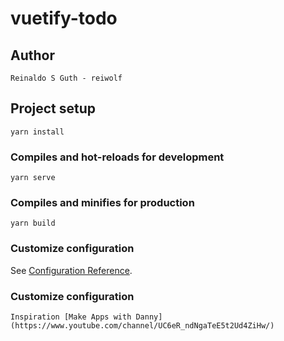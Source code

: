 # vuetify-todo

## Author
```
Reinaldo S Guth - reiwolf
```

## Project setup
```
yarn install
```

### Compiles and hot-reloads for development
```
yarn serve
```

### Compiles and minifies for production
```
yarn build
```

### Customize configuration
See [Configuration Reference](https://cli.vuejs.org/config/).

### Customize configuration
```
Inspiration [Make Apps with Danny](https://www.youtube.com/channel/UC6eR_ndNgaTeE5t2Ud4ZiHw/)
```
